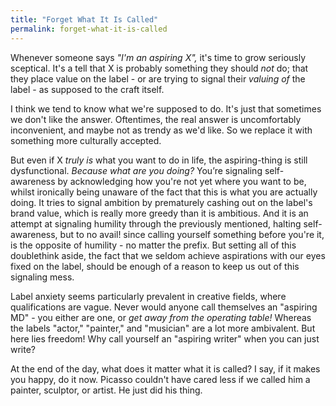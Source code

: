 ```yaml
---
title: "Forget What It Is Called"
permalink: forget-what-it-is-called
---
```


Whenever someone says *"I'm an aspiring X",* it's time to grow seriously sceptical. It's a tell that X is probably something they should *not* do; that they place value on the label - or are trying to signal their *valuing of* the label - as supposed to the craft itself.

I think we tend to know what we're supposed to do. It's just that sometimes we don't like the answer. Oftentimes, the real answer is uncomfortably inconvenient, and maybe not as trendy as we'd like. So we replace it with something more culturally accepted.

But even if X *truly is* what you want to do in life, the aspiring-thing is still dysfunctional. *Because what are you doing?* You’re signaling self-awareness by acknowledging how you're not yet where you want to be, whilst ironically being unaware of the fact that this is what you are actually doing. It tries to signal ambition by prematurely cashing out on the label's brand value, which is really more greedy than it is ambitious. And it is an attempt at signaling humility through the previously mentioned, halting self-awareness, but to no avail! since calling yourself something before you're it, is the opposite of humility - no matter the prefix. But setting all of this doublethink aside, the fact that we seldom achieve aspirations with our eyes fixed on the label, should be enough of a reason to keep us out of this signaling mess.

Label anxiety seems particularly prevalent in creative fields, where qualifications are vague. Never would anyone call themselves an "aspiring MD" - you either are one, or *get away from the operating table!* Whereas the labels "actor," "painter," and "musician" are a lot more ambivalent. But here lies freedom! Why call yourself an "aspiring writer" when you can just write?

At the end of the day, what does it matter what it is called? I say, if it makes you happy, do it now. Picasso couldn't have cared less if we called him a painter, sculptor, or artist. He just did his thing.

